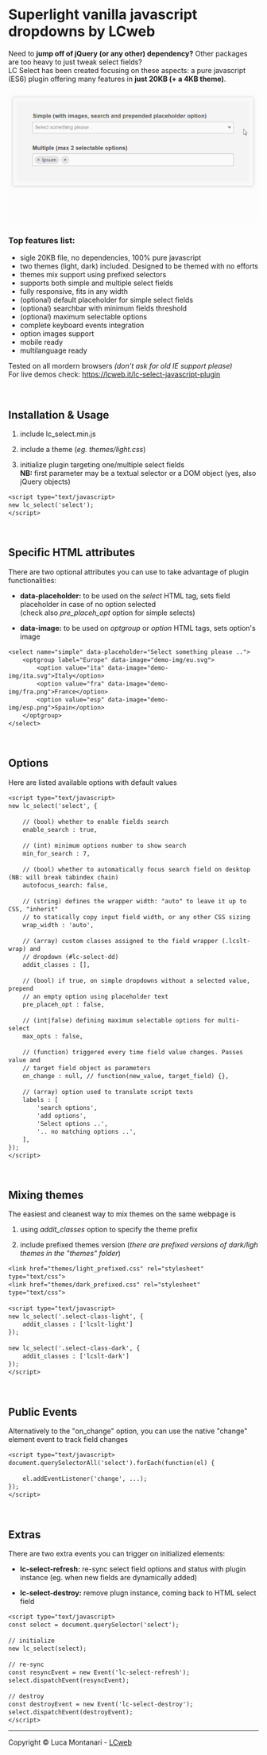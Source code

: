 # Superlight vanilla javascript dropdowns by LCweb

Need to **jump off of jQuery (or any other) dependency?** Other packages are too heavy to just tweak select fields?<br/>
LC Select has been created focusing on these aspects: a pure javascript (ES6) plugin offering many features in **just 20KB (+ a 4KB theme)**. 


![](plugin_preview.gif)

### Top features list:

- sigle 20KB file, no dependencies, 100% pure javascript
- two themes (light, dark) included. Designed to be themed with no efforts
- themes mix support using prefixed selectors 
- supports both simple and multiple select fields
- fully responsive, fits in any width
- (optional) default placeholder for simple select fields
- (optional) searchbar with minimum fields threshold
- (optional) maximum selectable options
- complete keyboard events integration
- option images support
- mobile ready
- multilanguage ready


Tested on all mordern browsers *(don't ask for old IE support please)*<br/>
For live demos check: https://lcweb.it/lc-select-javascript-plugin


<br/>


## Installation & Usage

1. include lc_select.min.js

2. include a theme (*eg. themes/light.css*) 

3. initialize plugin targeting one/multiple select fields<br/>**NB:** first parameter may be a textual selector or a DOM object (yes, also jQuery objects)


```
<script type="text/javascript>
new lc_select('select');
</script>
```


<br/>


## Specific HTML attributes

There are two optional attributes you can use to take advantage of plugin functionalities:

- **data-placeholder:** to be used on the *select* HTML tag, sets field placeholder in case of no option selected<br/>(check also *pre_placeh_opt* option for simple selects)

- **data-image:** to be used on *optgroup* or *option* HTML tags, sets option's image

```
<select name="simple" data-placeholder="Select something please ..">
    <optgroup label="Europe" data-image="demo-img/eu.svg">
        <option value="ita" data-image="demo-img/ita.svg">Italy</option>
        <option value="fra" data-image="demo-img/fra.png">France</option>
        <option value="esp" data-image="demo-img/esp.png">Spain</option>
    </optgroup>
</select>
```


<br/>


## Options

Here are listed available options with default values


```
<script type="text/javascript>
new lc_select('select', {

    // (bool) whether to enable fields search
    enable_search : true, 
    
    // (int) minimum options number to show search
    min_for_search : 7,   
    
    // (bool) whether to automatically focus search field on desktop (NB: will break tabindex chain)
    autofocus_search: false,
    
    // (string) defines the wrapper width: "auto" to leave it up to CSS, "inherit" 
    // to statically copy input field width, or any other CSS sizing 
    wrap_width : 'auto',
    
    // (array) custom classes assigned to the field wrapper (.lcslt-wrap) and 
    // dropdown (#lc-select-dd)
    addit_classes : [], 
    
    // (bool) if true, on simple dropdowns without a selected value, prepend 
    // an empty option using placeholder text
    pre_placeh_opt : false, 
    
    // (int|false) defining maximum selectable options for multi-select
    max_opts : false, 
    
    // (function) triggered every time field value changes. Passes value and 
    // target field object as parameters
    on_change : null, // function(new_value, target_field) {},

    // (array) option used to translate script texts
    labels : [ 
        'search options',
        'add options',
        'Select options ..',
        '.. no matching options ..',
    ],
});
</script>
```


<br/>

## Mixing themes

The easiest and cleanest way to mix themes on the same webpage is 

1. using *addit_classes* option to specify the theme prefix

2. include prefixed themes version (*there are prefixed versions of dark/ligh themes in the "themes" folder*)


```
<link href="themes/light_prefixed.css" rel="stylesheet" type="text/css">
<link href="themes/dark_prefixed.css" rel="stylesheet" type="text/css">

<script type="text/javascript>
new lc_select('.select-class-light', {
    addit_classes : ['lcslt-light']
});

new lc_select('.select-class-dark', {
    addit_classes : ['lcslt-dark']
});
</script>
```


<br/>

## Public Events

Alternatively to the "on_change" option, you can use the native "change" element event to track field changes


```
<script type="text/javascript>
document.querySelectorAll('select').forEach(function(el) {

    el.addEventListener('change', ...);
});
</script>
```


<br/>

## Extras

There are two extra events you can trigger on initialized elements:

- **lc-select-refresh:** re-sync select field options and status with plugin instance (eg. when new fields are dynamically added)

- **lc-select-destroy:** remove plugn instance, coming back to HTML select field


```
<script type="text/javascript>
const select = document.querySelector('select');

// initialize
new lc_select(select);

// re-sync
const resyncEvent = new Event('lc-select-refresh');
select.dispatchEvent(resyncEvent);

// destroy
const destroyEvent = new Event('lc-select-destroy');
select.dispatchEvent(destroyEvent);
</script>
```



* * *


Copyright &copy; Luca Montanari - [LCweb](https://lcweb.it)
